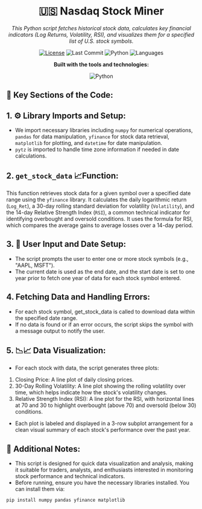 <div align="center">

# 🇺🇸 Nasdaq Stock Miner

*This Python script fetches historical stock data, calculates key financial indicators (Log Returns, Volatility, RSI), and visualizes them for a specified list of U.S. stock symbols.*

[![License](https://img.shields.io/badge/license-MIT-yellow.svg)](LICENSE)
![Last Commit](https://img.shields.io/github/last-commit/yourusername/yourrepo)
![Python](https://img.shields.io/badge/python-100%25-blue)
![Languages](https://img.shields.io/github/languages/count/yourusername/yourrepo)

**Built with the tools and technologies:**

![Python](https://img.shields.io/badge/Python-blue?logo=python&logoColor=white&style=flat)


</div>

## 🔑 Key Sections of the Code:
## 1. ⚙️ Library Imports and Setup:

* We import necessary libraries including ```numpy``` for numerical operations, ```pandas``` for data manipulation, ```yfinance``` for stock data retrieval, ```matplotlib``` for plotting, and ```datetime``` for date manipulation.
* ```pytz``` is imported to handle time zone information if needed in date calculations.

## 2. ```get_stock_data``` 📈Function:

This function retrieves stock data for a given symbol over a specified date range using the ```yfinance``` library.
It calculates the daily logarithmic return (```Log_Ret```), a 30-day rolling standard deviation for volatility (```Volatility```), and the 14-day Relative Strength Index (```RSI```), a common technical indicator for identifying overbought and oversold conditions.
It uses the formula for RSI, which compares the average gains to average losses over a 14-day period.

## 3. 📅 User Input and Date Setup:

* The script prompts the user to enter one or more stock symbols (e.g., "AAPL, MSFT").
* The current date is used as the end date, and the start date is set to one year prior to fetch one year of data for each stock symbol entered.

## 4. Fetching Data and Handling Errors:

* For each stock symbol, get_stock_data is called to download data within the specified date range.
* If no data is found or if an error occurs, the script skips the symbol with a message output to notify the user.

## 5. 📉📈 Data Visualization:

* For each stock with data, the script generates three plots:
1. Closing Price: A line plot of daily closing prices.
2. 30-Day Rolling Volatility: A line plot showing the rolling volatility over time, which helps indicate how the stock's volatility changes.
3. Relative Strength Index (RSI): A line plot for the RSI, with horizontal lines at 70 and 30 to highlight overbought (above 70) and oversold (below 30) conditions.
* Each plot is labeled and displayed in a 3-row subplot arrangement for a clean visual summary of each stock's performance over the past year.

## 📌 Additional Notes:
* This script is designed for quick data visualization and analysis, making it suitable for traders, analysts, and enthusiasts interested in monitoring stock performance and technical indicators.
* Before running, ensure you have the necessary libraries installed. You can install them via:
```
pip install numpy pandas yfinance matplotlib
```

